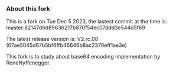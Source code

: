 ### About this fork
This is a fork on Tue Dec 5 2023, the lastest commit at the time is:
master:82147d6d89636217b870f54ec07ddd3e544d5f69

The latest release version is: V2.rc.08 (07ae5045d67b5bf6ffb46646b8ac2370eff1ae3e)

This fork is to study about base64 encoding implementation by ReneNyffenegger.
